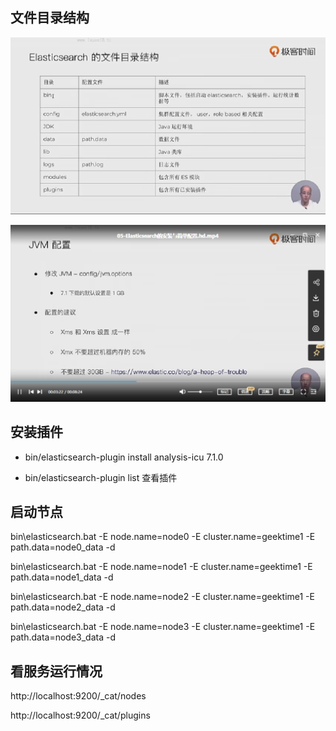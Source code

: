 ## 文件目录结构

![image-20221028155206577](img/image-20221028155206577.png)



![image-20221028155529917](img/image-20221028155529917.png)

## 安装插件

- bin/elasticsearch-plugin install analysis-icu 7.1.0

- bin/elasticsearch-plugin list 查看插件

  

## 启动节点

bin\elasticsearch.bat -E node.name=node0 -E cluster.name=geektime1 -E path.data=node0_data -d

bin\elasticsearch.bat -E node.name=node1 -E  cluster.name=geektime1 -E path.data=node1_data -d

bin\elasticsearch.bat -E node.name=node2 -E cluster.name=geektime1 -E path.data=node2_data -d

bin\elasticsearch.bat -E node.name=node3 -E cluster.name=geektime1 -E path.data=node3_data -d

## 看服务运行情况

http://localhost:9200/_cat/nodes 

http://localhost:9200/_cat/plugins